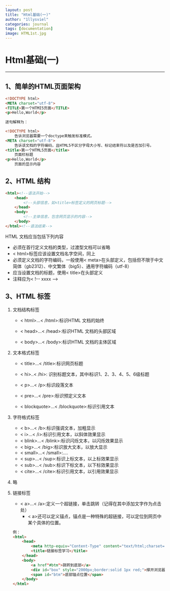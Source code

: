 ```yaml
---
layout: post
title: "Html基础(一)"
author: "1llysviel"
categories: journal
tags: [documentation]
image: HTML1st.jpg
---
```


# Html基础(一)

____

## 1、简单的HTML页面架构

```html
<!DOCTYPE html>
<META charset="utf-8">
<TITLE>第一个HTMI5页面</TITLE>
<p>Hello,World</p>
    
逐句解释为：

<!DOCTYPE html>
    告诉浏览器需要一个doctype来触发标准模式。
<META charset="utf-8">
    告诉该文档的字符编码，且HTML5不区分字母大小写、标记结束符以及是否加引号。
<title>第一个HTML5页面</title>
    页面栏标题
<p>Hello,World</p>
    页面的显示内容
```

## 2、HTML 结构

```html
<html><!--语法开始-->
	<head>
        <!--头部信息，如<title>标签定义的网页标题-->
    </head>
    <body>
        <!--主体信息，包含网页显示的内容-->
    </body>
</html><!--语法结束-->
```

HTML 文档应当包括下列内容

- 必须在首行定义文档的类型，过渡型文档可以省略
- < html>标签应该设置文档名字空间，同上
- 必须定义文档的字符编码，一般使用< meta>在头部定义，包括但不限于中文简体（gb2312）、中文繁体（big5）、通用字符编码（utf-8）
- 应当设置文档的标题，使用< title>在头部定义
- 注释应为< !-- xxxx -->

## 3、HTML 标签

1. 文档结构标签


   - < html>…< /html>:标识HTML 文档的始终



   - < head>…< /head>:标识HTML 文档的头部区域



   - < body>…< /body>:标识HTML 文档的主体区域

2. 文本格式标签

   - < title>…< /title>:标识网页标题

   - < hi>..< /hi>: 识别标题文本，其中i标识1、2、3、4、5、6级标题

   - < p>…< /p>:标识段落文本

   - < pre>…< /pre>:标识预定义文本

   - < blockquote>…< /blockquote>:标识引用文本

3. 字符格式标签

   - < b>…< /b>:标识强调文本，加粗显示
   - < i>…< /i>:标识引用文本，以斜体效果显示
   - < blink>…< /blink>:标识闪烁文本，以闪烁效果显示
   - < big>…< /big>:标识放大文本，以放大显示
   - < small>…< /small>:….
   - < sup>…< /sup>:标识上标文本，以上标效果显示
   - < sub>…< /sub>:标识下标文本，以下标效果显示
   - < cite>…< /cite>:标识引用文本，以引用效果显示

4. 略

5. 链接标签

   - < a>…< /a>:定义一个超链接，单击跳转（记得在其中添加文字作为点击处）
     - < a>还可以定义锚点，锚点是一种特殊的超链接，可以定位到网页中某个具体的位置。


   ```html
   例：
   <html>
       <head>
           <meta http-equiv="Content-Type" content="text/html;charset=utf-8"/>
           <title>链接标签学习</title>
       </head>
       <body>
           <a href"#btm">跳转到底部</a>
           <div id="box" style="2000px;border:solid 1px red;">撑开浏览器滚动条</div>
           <span id="btm">底部锚点位置</span>
       </body>
   </html>
   ```

   

